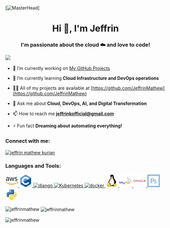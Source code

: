 [![MasterHead](https://www.cyanous.com/img/cloud1.gif)]
<h1 align="center">Hi 👋, I'm Jeffrin</h1>
<h3 align="center">I'm passionate about the cloud ☁️ and love to code!</h3>

<p align="left"> <img src="https://media.tenor.com/qJ5evVs-_uUAAAAC/coding.gif" /> </p>

- 🔭 I’m currently working on [My GitHub Projects](https://github.com/JeffrinMathew)

- 🌱 I’m currently learning **Cloud Infrastructure and DevOps operations**

- 👨‍💻 All of my projects are available at [https://github.com/JeffrinMathew](https://github.com/JeffrinMathew)

- 💬 Ask me about **Cloud, DevOps, AI, and Digital Transformation**

- 📫 How to reach me **jeffrinkofficial@gmail.com**

- ⚡ Fun fact **Dreaming about automating everything!**

<h3 align="left">Connect with me:</h3>
<p align="left">
<a href="https://www.linkedin.com/in/jeffrin-mathew-kurian-741584212" target="blank"><img align="center" src="https://raw.githubusercontent.com/rahuldkjain/github-profile-readme-generator/master/src/images/icons/Social/linked-in-alt.svg" alt="jeffrin mathew kurian" height="30" width="40" /></a>
</p>

<h3 align="left">Languages and Tools:</h3>
<p align="left"> <a href="https://aws.amazon.com" target="_blank" rel="noreferrer"> <img src="https://raw.githubusercontent.com/devicons/devicon/master/icons/amazonwebservices/amazonwebservices-original-wordmark.svg" alt="aws" width="40" height="40"/> </a> <a href="https://www.cprogramming.com/" target="_blank" rel="noreferrer"> <img src="https://raw.githubusercontent.com/devicons/devicon/master/icons/c/c-original.svg" alt="c" width="40" height="40"/> </a> <a href="https://www.jenkins.io" target="_blank" rel="noreferrer"> <img src="https://cdn.worldvectorlogo.com/logos/jenkins.svg" alt="django" width="40" height="40"/> </a> <a href="https://www.Kubernetes.io/" target="_blank" rel="noreferrer"> <img src="https://www.vectorlogo.zone/logos/kubernetes/kubernetes-ar21.svg" alt="Kubernetes" width="100" height="50"/> </a>  <a href="https://www.docker.com/" target="_blank" rel="noreferrer"> <img src="https://cdn.worldvectorlogo.com/logos/docker.svg" alt="docker" width="40" height="40"/> </a> <a href="https://www.linux.org/" target="_blank" rel="noreferrer"> <img src="https://raw.githubusercontent.com/devicons/devicon/master/icons/linux/linux-original.svg" alt="linux" width="40" height="40"/> </a> <a href="https://www.mysql.com/" target="_blank" rel="noreferrer"> <img src="https://raw.githubusercontent.com/devicons/devicon/master/icons/mysql/mysql-original-wordmark.svg" alt="mysql" width="40" height="40"/> </a> <a href="https://www.oracle.com/" target="_blank" rel="noreferrer"> <img src="https://raw.githubusercontent.com/devicons/devicon/master/icons/oracle/oracle-original.svg" alt="oracle" width="40" height="40"/> </a> <a href="https://www.photoshop.com/en" target="_blank" rel="noreferrer"> <img src="https://raw.githubusercontent.com/devicons/devicon/master/icons/photoshop/photoshop-line.svg" alt="photoshop" width="40" height="40"/> </a> <a href="https://www.python.org" target="_blank" rel="noreferrer"> <img src="https://raw.githubusercontent.com/devicons/devicon/master/icons/python/python-original.svg" alt="python" width="40" height="40"/> </a> </p>

<p><img align="left" src="https://github-readme-stats.vercel.app/api/top-langs?username=jeffrinmathew&show_icons=true&locale=en&layout=compact" alt="jeffrinmathew" /></p>

<p>&nbsp;<img align="center" src="https://github-readme-stats.vercel.app/api?username=jeffrinmathew&show_icons=true&locale=en" alt="jeffrinmathew" /></p>

<p><img align="center" src="https://github-readme-streak-stats.herokuapp.com/?user=jeffrinmathew&" alt="jeffrinmathew" /></p>
